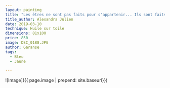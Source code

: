 ```yaml
---
layout: painting
title: "Les êtres ne sont pas faits pour s'appartenir... Ils sont faits pour être libres, ensemble."               
title_author: Alexandra Julien   
date: 2019-03-10
technique: Huile sur toile
dimensions: 81x100
price: 850
image: DSC_0188.JPG 
author: Garanse
tags:
  - Bleu
  - Jaune
  
---
```

![Image]({{ page.image | prepend: site.baseurl}})